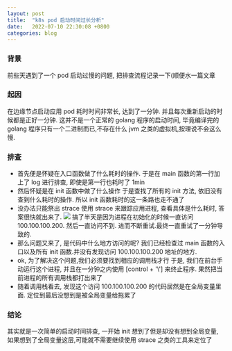 ```yaml
---
layout: post
title:  "k8s pod 启动时间过长分析"
date:   2022-07-10 22:30:08 +0800
categories: blog
---
```


### 背景
前些天遇到了一个 pod 启动过慢的问题, 把排查流程记录一下(顺便水一篇文章

### 起因
在边缘节点启动应用 pod 耗时时间非常长, 达到了一分钟. 并且每次重新启动的时候都是正好一分钟. 这并不是一个正常的 golang 程序的启动时间, 毕竟编译完的golang 程序只有一个二进制而已,不存在什么 jvm 之类的虚拟机,按理说不会这么慢.

### 排查
- 首先便是怀疑在入口函数做了什么耗时的操作.
于是在 main 函数的第一行加上了 log 进行排查, 即使是第一行也耗时了 1min
- 然后怀疑是在 init 函数中做了什么操作
于是查找了所有的 init 方法, 依旧没有查到什么耗时的操作. 所以 init 函数耗时的这一条路也走不通了
- 没办法只能祭出 strace
使用 strace 来跟踪应用进程, 查看具体是什么耗时, 答案很快就出来了.
![](/assets/img/strace.png)
搞了半天是因为进程在初始化的时候一直访问 100.100.100.200. 然后一直访问不到. 进而不断重试.最终一直重试了一分钟导致的.
- 那么问题又来了, 是代码中什么地方访问的呢? 
我们已经检查过 main 函数的入口以及所有 init 函数.并没有发现访问 100.100.100.200 地址的地方.
- ok, 为了解决这个问题,我们必须要找到相应的调用栈才行
于是, 我们在前台手动运行这个进程, 并且在一分钟之内使用 [control + '\\'] 来终止程序. 果然把当前进程的所有调用栈都打出来了
- 随着调用栈看去, 发现这个访问 100.100.100.200 的代码居然是在全局变量里面. 定位到最后没想到是被全局变量给拖累了

### 结论
其实就是一次简单的启动时间排查, 一开始 init 想到了但是却没有想到全局变量, 如果想到了全局变量这层,可能就不需要继续使用 strace 之类的工具来定位了